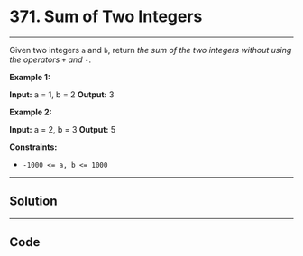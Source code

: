 # 371. Sum of Two Integers

---

Given two integers `a` and `b`, return _the sum of the two integers without using the operators_ `+` _and_ `-`.

 

**Example 1:**


**Input:** a = 1, b = 2
**Output:** 3


**Example 2:**


**Input:** a = 2, b = 3
**Output:** 5


 

**Constraints:**

  * `-1000 <= a, b <= 1000`

---

## Solution



---

## Code
```python


```